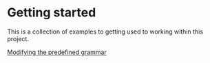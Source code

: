 # Getting started

This is a collection of examples to getting used to working within this project.

[Modifying the predefined grammar](modify_grammar.md)
